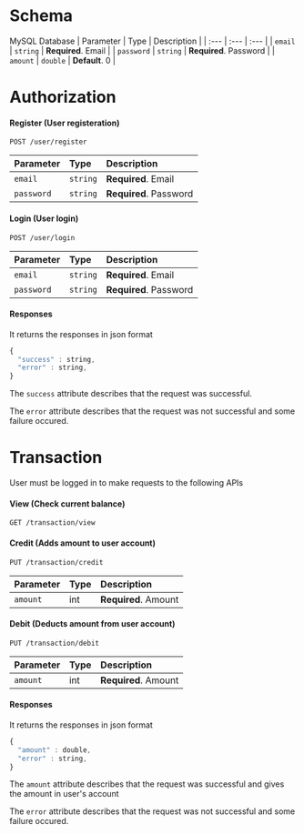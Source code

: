 # Schema

 MySQL Database
| Parameter | Type | Description |
| :--- | :--- | :--- |
| `email` | `string` | **Required**. Email |
| `password` | `string` | **Required**. Password |
| `amount` | `double` | **Default**. 0 |


# Authorization

#### Register (User registeration)
```http
POST /user/register
```
| Parameter | Type | Description |
| :--- | :--- | :--- |
| `email` | `string` | **Required**. Email |
| `password` | `string` | **Required**. Password |

#### Login (User login)
```http
POST /user/login
```

| Parameter | Type | Description |
| :--- | :--- | :--- |
| `email` | `string` | **Required**. Email |
| `password` | `string` | **Required**. Password |

#### Responses

It returns the responses in json format

```javascript
{
  "success" : string,
  "error" : string,
}
```

The `success` attribute describes that the request was successful.

The `error` attribute describes that the request was not successful and some failure occured.

# Transaction
User must be logged in to make requests to the following APIs
#### View (Check current balance)
```http
GET /transaction/view
```

#### Credit (Adds amount to user account)
```http
PUT /transaction/credit
```
| Parameter | Type | Description |
| :--- | :--- | :--- |
| `amount` | int | **Required**. Amount |

#### Debit (Deducts amount from user account)
```http
PUT /transaction/debit
```
| Parameter | Type | Description |
| :--- | :--- | :--- |
| `amount` | int | **Required**. Amount |

#### Responses

It returns the responses in json format

```javascript
{
  "amount" : double,
  "error" : string,
}
```

The `amount` attribute describes that the request was successful and gives the amount in user's account

The `error` attribute describes that the request was not successful and some failure occured.